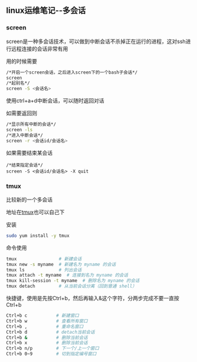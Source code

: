 ## linux运维笔记--多会话

### screen

screen是一种多会话技术，可以做到中断会话不杀掉正在运行的进程，这对ssh进行远程连接的会话非常有用

用的时候需要

```bash
/*开启一个screen会话，之后进入screen下的一个bash子会话*/
screen
/*起别名*/
screen -S <会话名>
```

使用ctrl+a+d中断会话，可以随时返回对话

如需要返回则

```bash
/*显示所有中断的会话*/
screen -ls
/*进入中断会话*/
screen -r <会话id/会话名>
```

如果需要结束某会话

```
/*结束指定会话*/
screen -S <会话id/会话名> -X quit
```

### tmux

比较新的一个多会话

地址在[tmux](https://github.com/tmux/tmux/)也可以自己下

安装

```bash
sudo yum install -y tmux
```

命令使用

```bash
tmux                # 新建会话
tmux new -s myname  # 新建名为 myname 的会话
tmux ls             # 列出会话
tmux attach -t myname  # 连接到名为 myname 的会话
tmux kill-session -t myname  # 删除名为 myname 的会话
tmux detach         # 从当前会话分离（回到普通 shell）
```

快捷键，使用是先按Ctrl+b，然后再输入&这个字符，分两步完成不要一直按Ctrl+b

```bash
Ctrl+b c           # 新建窗口
Ctrl+b w           # 查看所有窗口
Ctrl+b ,           # 重命名窗口
Ctrl+b d		   # detach当前会话
Ctrl+b &           # 删除当前会话
Ctrl+b x           # 删除当前会话
Ctrl+b n/p         # 下一个/上一个窗口
Ctrl+b 0~9         # 切到指定编号窗口
```

